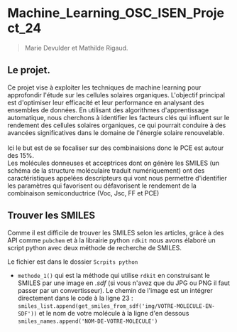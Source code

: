 # Machine_Learning_OSC_ISEN_Project_24
>Marie Devulder et Mathilde Rigaud.

## Le projet.
Ce projet vise à exploiter les techniques de machine learning pour approfondir l'étude sur les cellules solaires organiques. L'objectif principal est d'optimiser leur efficacité et leur performance en analysant des ensembles de données. En utilisant des algorithmes d'apprentissage automatique, nous cherchons à identifier les facteurs clés qui influent sur le rendement des cellules solaires organiques, ce qui pourrait conduire à des avancées significatives dans le domaine de l'énergie solaire renouvelable. <br><br>
Ici le but est de se focaliser sur des combinaisions donc le PCE est autour des 15%.<br>
Les molécules donneuses et acceptrices dont on génère les SMILES (un schéma de la structure moléculaire traduit numériquement) ont des caractéristiques appelées descripteurs qui vont nous permettre d'identifier les paramètres qui favorisent ou défavorisent le rendement de la combinaison semiconductrice (Voc, Jsc, FF et PCE)


## Trouver les SMILES
Comme il est difficile de trouver les SMILES selon les articles, grâce à des API comme ```pubchem``` et à la librairie python ```rdkit``` nous avons élaboré un script python avec deux méthode de recherche de SMILES.

Le fichier est dans le dossier ```Scrpits python```
- ```methode_1()``` qui est la méthode qui utilise ```rdkit``` en construisant le SMILES par une image en *.sdf* (si vous n'avez que du JPG ou PNG il faut passer par un convertisseur). Le chemin de l'image est un intégrer directement dans le code à la ligne 23 : ```smiles_list.append(get_smiles_from_sdf('img/VOTRE-MOLECULE-EN-SDF'))``` et le nom de votre molécule à la ligne d'en dessous ```smiles_names.append('NOM-DE-VOTRE-MOLECULE')``` 

